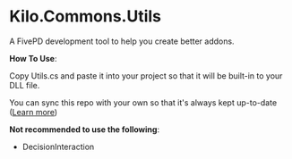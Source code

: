 # Kilo.Commons.Utils
A FivePD development tool to help you create better addons.

**How To Use**:

Copy Utils.cs and paste it into your project so that it will be built-in to your DLL file.

You can sync this repo with your own so that it's always kept up-to-date ([Learn more](https://docs.github.com/en/pull-requests/collaborating-with-pull-requests/working-with-forks/fork-a-repo#configuring-git-to-sync-your-fork-with-the-upstream-repository))

**Not recommended to use the following**:

- DecisionInteraction